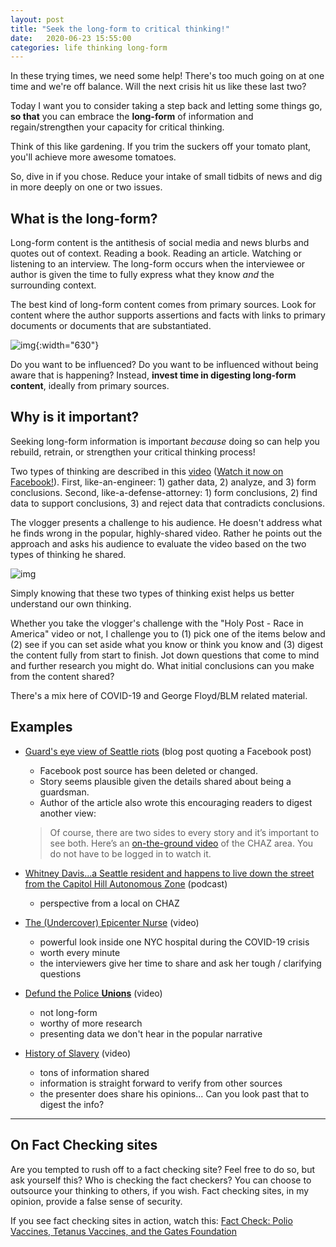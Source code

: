 ```yaml
---
layout: post
title: "Seek the long-form to critical thinking!"
date:   2020-06-23 15:55:00
categories: life thinking long-form
---
```


In these trying times, we need some help!  There's too much going on at one time and we're off balance.  Will the next crisis hit us like these last two?

Today I want you to consider taking a step back and letting some things go, **so that** you can embrace the **long-form** of information and regain/strengthen your capacity for critical thinking.

Think of this like gardening.  If you trim the suckers off your tomato plant, you'll achieve more awesome tomatoes.  

So, dive in if you chose.  Reduce your intake of small tidbits of news and dig in more deeply on one or two issues.

## What is the long-form?

Long-form content is the antithesis of social media and news blurbs and quotes out of context.  Reading a book.  Reading an article.  Watching or listening to an interview.  The long-form occurs when the interviewee or author is given the time to fully express what they know _and_ the surrounding context.  

The best kind of long-form content comes from primary sources.  Look for content where the author supports assertions and facts with links to primary documents or documents that are substantiated.

![img](https://www.businessblogshub.com/wp-content/uploads/2019/03/restaurant.jpeg){:width="630"}

Do you want to be influenced?  Do you want to be influenced without being aware that is happening?  Instead, **invest time in digesting long-form content**, ideally from primary sources.  

## Why is it important?

Seeking long-form information is important _because_ doing so can help you rebuild, retrain, or strengthen your critical thinking process!

Two types of thinking are described in this [video](https://www.facebook.com/DelawareBible/videos/3335533919813759/?vh=e&d=n) ([Watch it now on Facebook!](https://www.facebook.com/DelawareBible/videos/3335533919813759/?vh=e&d=n)).  First, like-an-engineer: 1) gather data, 2) analyze, and 3) form conclusions.  Second, like-a-defense-attorney:  1) form conclusions, 2) find data to support conclusions, 3) and reject data that contradicts conclusions.

The vlogger presents a challenge to his audience.  He doesn't address what he finds wrong in the popular, highly-shared video.  Rather he points out the approach and asks his audience to evaluate the video based on the two types of thinking he shared.

![img](https://64wns2x8iid30oee92to0f91-wpengine.netdna-ssl.com/wp-content/uploads/2011/05/topdown3.png)

Simply knowing that these two types of thinking exist helps us better understand our own thinking.

Whether you take the vlogger's challenge with the "Holy Post - Race in America" video or not, I challenge you to (1) pick one of the items below and (2) see if you can set aside what you know or think you know and (3) digest the content fully from start to finish.  Jot down questions that come to mind and further research you might do.  What initial conclusions can you make from the content shared?

There's a mix here of COVID-19 and George Floyd/BLM related material.

## Examples

- [Guard's eye view of Seattle riots](https://www.theorganicprepper.com/truth-seattle-riot/) (blog post quoting a Facebook post)
	- Facebook post source has been deleted or changed.
	- Story seems plausible given the details shared about being a guardsman.
	- Author of the article also wrote this encouraging readers to digest another view:

	> Of course, there are two sides to every story and it’s important to see both. Here’s an [on-the-ground video](https://www.facebook.com/tracy.klinkroth/videos/10158529888828454/?hc_location=ufi) of the CHAZ area. You do not have to be logged in to watch it.

- [Whitney Davis...a Seattle resident and happens to live down the street from the Capitol Hill Autonomous Zone](https://overcast.fm/+ViVNWpUV0/1:13:30) (podcast)
	- perspective from a local on CHAZ

- [The (Undercover) Epicenter Nurse](https://youtu.be/UIDsKdeFOmQ) (video)
	- powerful look inside one NYC hospital during the COVID-19 crisis 
	- worth every minute
	- the interviewers give her time to share and ask her tough / clarifying questions

- [Defund the Police **Unions**](https://www.youtube.com/watch?v=S23DiBIHw1g) (video)
   - not long-form
   - worthy of more research
   - presenting data we don't hear in the popular narrative

- [History of Slavery](https://youtu.be/31E1gHowYcA) (video)
	- tons of information shared
	- information is straight forward to verify from other sources
	- the presenter does share his opinions...  Can you look past that to digest the info?

-------

## On Fact Checking sites

Are you tempted to rush off to a fact checking site?  Feel free to do so, but ask yourself this?  Who is checking the fact checkers?  You can choose to outsource your thinking to others, if you wish.  Fact checking sites, in my opinion, provide a false sense of security.  

If you see fact checking sites in action, watch this:  [Fact Check: Polio Vaccines, Tetanus Vaccines, and the Gates Foundation](https://youtu.be/HaHuTNh8fAo)

